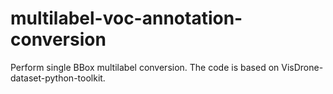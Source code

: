 # multilabel-voc-annotation-conversion
Perform single BBox multilabel conversion. The code is based on VisDrone-dataset-python-toolkit.
